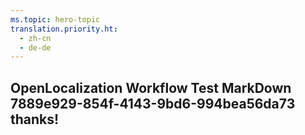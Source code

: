 ```yaml
---
ms.topic: hero-topic
translation.priority.ht: 
  - zh-cn
  - de-de
---
```

## OpenLocalization Workflow Test MarkDown 7889e929-854f-4143-9bd6-994bea56da73 thanks!
